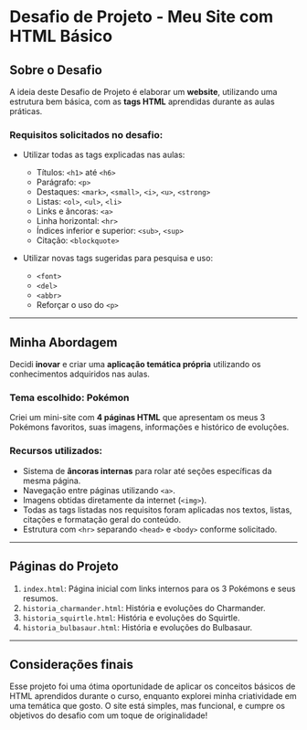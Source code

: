 # Desafio de Projeto - Meu Site com HTML Básico

## Sobre o Desafio

A ideia deste Desafio de Projeto é elaborar um **website**, utilizando uma estrutura bem básica, com as **tags HTML** aprendidas durante as aulas práticas.

### Requisitos solicitados no desafio:

- Utilizar todas as tags explicadas nas aulas:
  - Títulos: `<h1>` até `<h6>`
  - Parágrafo: `<p>`
  - Destaques: `<mark>`, `<small>`, `<i>`, `<u>`, `<strong>`
  - Listas: `<ol>`, `<ul>`, `<li>`
  - Links e âncoras: `<a>`
  - Linha horizontal: `<hr>`
  - Índices inferior e superior: `<sub>`, `<sup>`
  - Citação: `<blockquote>`

- Utilizar novas tags sugeridas para pesquisa e uso:
  - `<font>`
  - `<del>`
  - `<abbr>`
  - Reforçar o uso do `<p>`

---

## Minha Abordagem

Decidi **inovar** e criar uma **aplicação temática própria** utilizando os conhecimentos adquiridos nas aulas.

### Tema escolhido: **Pokémon**

Criei um mini-site com **4 páginas HTML** que apresentam os meus 3 Pokémons favoritos, suas imagens, informações e histórico de evoluções.

### Recursos utilizados:

- Sistema de **âncoras internas** para rolar até seções específicas da mesma página.
- Navegação entre páginas utilizando `<a>`.
- Imagens obtidas diretamente da internet (`<img>`).
- Todas as tags listadas nos requisitos foram aplicadas nos textos, listas, citações e formatação geral do conteúdo.
- Estrutura com `<hr>` separando `<head>` e `<body>` conforme solicitado.

---

## Páginas do Projeto

1. `index.html`: Página inicial com links internos para os 3 Pokémons e seus resumos.
2. `historia_charmander.html`: História e evoluções do Charmander.
3. `historia_squirtle.html`: História e evoluções do Squirtle.
4. `historia_bulbasaur.html`: História e evoluções do Bulbasaur.

---

## Considerações finais

Esse projeto foi uma ótima oportunidade de aplicar os conceitos básicos de HTML aprendidos durante o curso, enquanto explorei minha criatividade em uma temática que gosto. O site está simples, mas funcional, e cumpre os objetivos do desafio com um toque de originalidade!
